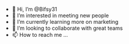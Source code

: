 - 👋 Hi, I’m @Bifsy31
- 👀 I’m interested in meeting new people 
- 🌱 I’m currently learning more on marketing 
- 💞️ I’m looking to collaborate with great teams
- 📫 How to reach me ...

<!---
Bifsy31/Bifsy31 is a ✨ special ✨ repository because its `README.md` (this file) appears on your GitHub profile.
You can click the Preview link to take a look at your changes.
--->
